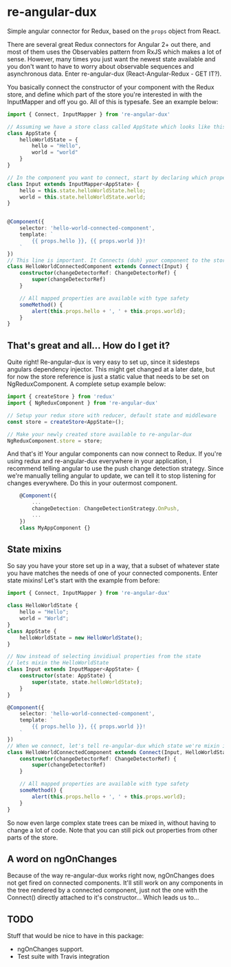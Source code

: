 # re-angular-dux
Simple angular connector for Redux, based on the `props` object from React.

There are several great Redux connectors for Angular 2+ out there, and most of them uses the Observables pattern from RxJS which makes a lot of sense. However, many times you just want the newest state available and you don't want to have to worry about observable sequences and asynchronous data. Enter re-angular-dux (React-Angular-Redux - GET IT?).

You basically connect the constructor of your component with the Redux store, and define which part of the store you're interested in with the InputMapper and off you go. All of this is typesafe. See an example below:

```typescript
import { Connect, InputMapper } from 're-angular-dux'

// Assuming we have a store class called AppState which looks like this
class AppState {
    helloWorldState = {
        hello = "Hello",
        world = "world"
    }
}

// In the component you want to connect, start by declaring which properties you want (this.state is automagically set by re-angular-dux)
class Input extends InputMapper<AppState> {
    hello = this.state.helloWorldState.hello;
    world = this.state.helloWorldState.world;
}


@Component({
    selector: 'hello-world-connected-component',
    template: `
        {{ props.hello }}, {{ props.world }}!
    `
})
// This line is important. It Connects (duh) your component to the store using the input mapper we just built.
class HelloWorldConnectedComponent extends Connect(Input) { 
    constructor(changeDetectorRef: ChangeDetectorRef) {
        super(changeDetectorRef)
    }

    // All mapped properties are available with type safety
    someMethod() {
        alert(this.props.hello + ', ' + this.props.world);
    }
}
```

## That's great and all... How do I get it?
Quite right! Re-angular-dux is very easy to set up, since it sidesteps angulars dependency injector. This might get changed at a later date, but for now the store reference is just a static value that needs to be set on NgReduxComponent. A complete setup example below:

```typescript
import { createStore } from 'redux'
import { NgReduxComponent } from 're-angular-dux'

// Setup your redux store with reducer, default state and middleware
const store = createStore<AppState>();

// Make your newly created store available to re-angular-dux
NgReduxComponent.store = store;
```

And that's it! Your angular components can now connect to Redux. If you're using redux and re-angular-dux everywhere in your application, I recommend telling angular to use the push change detection strategy. Since we're manually telling angular to update, we can tell it to stop listening for changes everywhere. Do this in your outermost component.

```typescript
    @Component({
        ...
        changeDetection: ChangeDetectionStrategy.OnPush,
        ...
    })
    class MyAppComponent {}
```

## State mixins
So say you have your store set up in a way, that a subset of whatever state you have matches the needs of one of your connected components. Enter state mixins! Let's start with the example from before:

```typescript
import { Connect, InputMapper } from 're-angular-dux'

class HelloWorldState {
    hello = "Hello";
    world = "World";
}
class AppState {
    helloWorldState = new HelloWorldState();
}

// Now instead of selecting invidiual properties from the state
// lets mixin the HelloWorldState
class Input extends InputMapper<AppState> {
    constructor(state: AppState) {
        super(state, state.helloWorldState);
    }
}

@Component({
    selector: 'hello-world-connected-component',
    template: `
        {{ props.hello }}, {{ props.world }}!
    `
})
// When we connect, let's tell re-angular-dux which state we're mixin in, for type safety's sake
class HelloWorldConnectedComponent extends Connect(Input, HelloWorldState) { 
    constructor(changeDetectorRef: ChangeDetectorRef) {
        super(changeDetectorRef)
    }

    // All mapped properties are available with type safety
    someMethod() {
        alert(this.props.hello + ', ' + this.props.world);
    }
}
```

So now even large complex state trees can be mixed in, without having to change a lot of code. Note that you can still pick out properties from other parts of the store.


## A word on ngOnChanges
Because of the way re-angular-dux works right now, ngOnChanges does not get fired on connected components. It'll still work on any components in the tree rendered by a connected component, just not the one with the Connect() directly attached to it's constructor... Which leads us to...

## TODO
Stuff that would be nice to have in this package:
* ngOnChanges support.
* Test suite with Travis integration

